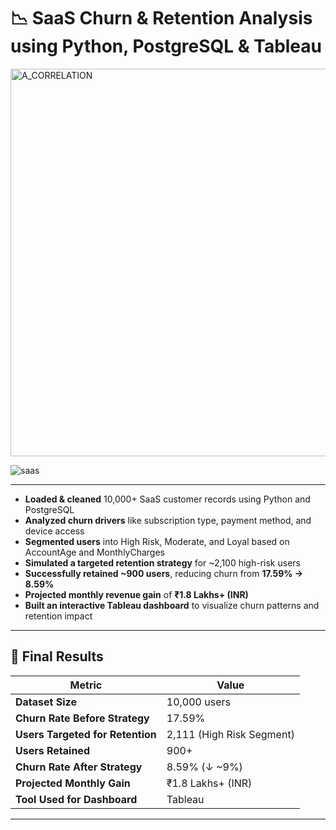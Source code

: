 # 📉 **SaaS Churn & Retention Analysis** using Python, PostgreSQL & Tableau

<img width="1280" height="620" alt="A_CORRELATION" src="https://github.com/user-attachments/assets/492b882e-2c5c-4af1-a472-eee555c9ca6e" />

![saas](https://github.com/user-attachments/assets/6c0d1555-553f-48c3-b846-fa44606bfa88)

---

- **Loaded & cleaned** 10,000+ SaaS customer records using Python and PostgreSQL  
- **Analyzed churn drivers** like subscription type, payment method, and device access  
- **Segmented users** into High Risk, Moderate, and Loyal based on AccountAge and MonthlyCharges  
- **Simulated a targeted retention strategy** for ~2,100 high-risk users  
- **Successfully retained ~900 users**, reducing churn from **17.59% → 8.59%**  
- **Projected monthly revenue gain** of **₹1.8 Lakhs+ (INR)**  
- **Built an interactive Tableau dashboard** to visualize churn patterns and retention impact  

---

## 🧪 Final Results

| Metric                         | Value                    |
|-------------------------------|--------------------------|
| **Dataset Size**              | 10,000 users             |
| **Churn Rate Before Strategy** | 17.59%                   |
| **Users Targeted for Retention** | 2,111 (High Risk Segment) |
| **Users Retained**             | 900+                     |
| **Churn Rate After Strategy**  | 8.59% (↓ ~9%)            |
| **Projected Monthly Gain**     | ₹1.8 Lakhs+ (INR)        |
| **Tool Used for Dashboard**    | Tableau                  |

---


